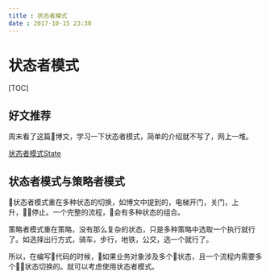 ```yaml
---
title : 状态者模式
date : 2017-10-15 23:30
---
```


# 状态者模式

[TOC]

## 好文推荐

周末看了这篇博文，学习一下状态者模式，简单的介绍就不写了，网上一堆。

[状态者模式State](http://blog.csdn.net/hguisu/article/details/7557252)

## 状态者模式与策略者模式

状态者模式重在多种状态的切换，如博文中提到的，电梯开门，关门，上升，停止。一个完整的流程，会有多种状态的组合。

策略者模式重在策略，没有那么复杂的状态，只是多种策略中选取一个执行就行了。如选择出行方式，骑车，步行，地铁，公交，选一个就行了。

所以，在编写代码的时候，如果业务对象涉及多个状态，且一个流程内需要多个状态切换的。就可以考虑使用状态者模式。
